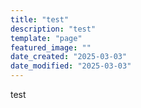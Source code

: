 ```yaml
---
title: "test"
description: "test"
template: "page"
featured_image: ""
date_created: "2025-03-03"
date_modified: "2025-03-03"
---
```


<p>test</p>